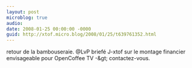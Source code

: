 ```yaml
---
layout: post
microblog: true
audio: 
date: 2008-01-25 00:00:00 -0000
guid: http://xtof.micro.blog/2008/01/25/t639761352.html
---
```

retour de la bambouseraie. @LvP briefé J-xtof sur le montage financier envisageable pour OpenCoffee TV -&amp;gt; contactez-vous.
